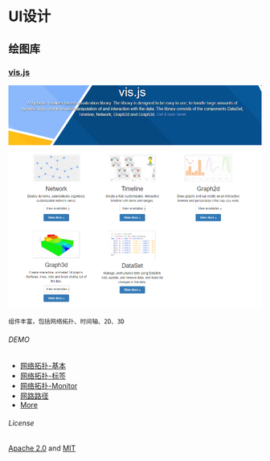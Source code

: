 # UI设计


## 绘图库
### [vis.js](http://visjs.org/)
![vis](img/vis.png)
```
组件丰富，包括网络拓扑、时间轴、2D、3D
```
###### DEMO

- [网络拓扑-基本](http://visjs.org/examples/network/nodeStyles/images.html)
- [网络拓扑-标签](http://visjs.org/examples/network/exampleApplications/nodeLegend.html)
- [网络拓扑-Monitor](http://visjs.org/examples/network/data/datasets.html)
- [网路路径](http://visjs.org/examples/network/edgeStyles/arrows.html)
- [More](http://visjs.org/network_examples.html)

###### License
[Apache 2.0](http://www.apache.org/licenses/LICENSE-2.0) and [MIT](http://opensource.org/licenses/MIT)
